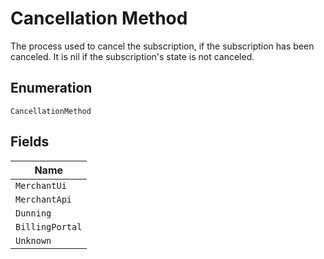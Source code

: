 
# Cancellation Method

The process used to cancel the subscription, if the subscription has been canceled. It is nil if the subscription's state is not canceled.

## Enumeration

`CancellationMethod`

## Fields

| Name |
|  --- |
| `MerchantUi` |
| `MerchantApi` |
| `Dunning` |
| `BillingPortal` |
| `Unknown` |


